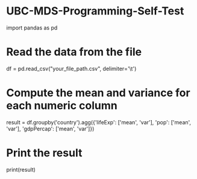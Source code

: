 # UBC-MDS-Programming-Self-Test
import pandas as pd

# Read the data from the file
df = pd.read_csv("your_file_path.csv", delimiter='\t')

# Compute the mean and variance for each numeric column
result = df.groupby('country').agg({'lifeExp': ['mean', 'var'],
                                     'pop': ['mean', 'var'],
                                     'gdpPercap': ['mean', 'var']})

# Print the result
print(result)
